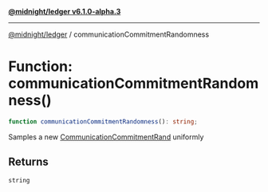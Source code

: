 [**@midnight/ledger v6.1.0-alpha.3**](../README.md)

***

[@midnight/ledger](../globals.md) / communicationCommitmentRandomness

# Function: communicationCommitmentRandomness()

```ts
function communicationCommitmentRandomness(): string;
```

Samples a new [CommunicationCommitmentRand](../type-aliases/CommunicationCommitmentRand.md) uniformly

## Returns

`string`
